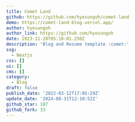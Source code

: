 ```yaml
---
title: Comet Land
github: https://github.com/hyesungoh/comet-land
demo: https://comet-land-blog.vercel.app/
author: hyesungoh
author_link: https://github.com/hyesungoh
date: 2023-11-28T05:10:01.250Z
description: 'Blog and Resume template :comet:'
ssg:
  - Nextjs
css: []
ui: []
cms: []
category:
  - Blog
draft: false
publish_date: '2022-03-12T17:05:29Z'
update_date: '2024-08-31T12:10:52Z'
github_star: 187
github_fork: 33
---
```


